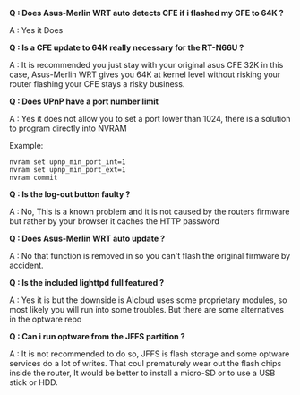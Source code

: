 **Q : Does Asus-Merlin WRT auto detects CFE if i flashed my CFE to 64K ?**

A : Yes it Does


**Q : Is a CFE update to 64K really necessary for the RT-N66U ?**

A : It is recommended you just stay with your original asus CFE 32K in this case, Asus-Merlin WRT gives you 64K at kernel level without risking your router flashing your CFE stays a risky business.

**Q : Does UPnP have a port number limit**

A : Yes it does not allow you to set a port lower than 1024, there is a solution to program directly into NVRAM 

Example:

```
nvram set upnp_min_port_int=1
nvram set upnp_min_port_ext=1
nvram commit
```

**Q : Is the log-out button faulty ?**

A : No, This is a known problem and it is not caused by the routers firmware but rather by your browser it caches the HTTP password

**Q : Does Asus-Merlin WRT auto update ?**

A : No that function is removed in so you can't flash the original firmware by accident. 

**Q : Is the included lighttpd full featured ?**

A : Yes it is but the downside is AIcloud uses some proprietary modules, so most likely you will run into some troubles. 
But there are some alternatives in the optware repo

**Q : Can i run optware from the JFFS partition ?**

A : It is not recommended to do so, JFFS is flash storage and some optware services do a lot of writes.
That coul prematurely wear out the flash chips inside the router, It would be better to install a micro-SD or to use a USB stick or HDD. 


